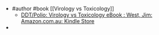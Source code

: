 - #author #book [[Virology vs Toxicology]]
	- [DDT/Polio: Virology vs Toxicology eBook : West, Jim: Amazon.com.au: Kindle Store](https://www.amazon.com.au/DDT-Polio-Virology-vs-Toxicology-ebook/dp/B00KC7QWEO)
-
